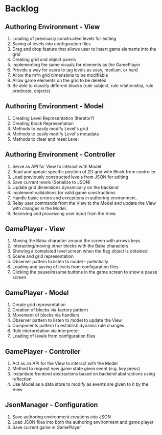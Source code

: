 # Backlog

## Authoring Environment - View
1. Loading of previously constructed levels for editing
2. Saving of levels into configuration files
3. Drag and drop feature that allows user to insert game elements into the grid
4. Creating grid and object panels
5. Implementing the same visuals for elements as the GamePlayer
6. Provide a way for users to tag levels as easy, medium, or hard
7. Allow the m*n grid dimensions to be modifiable
8. Allow game elements on the grid to be deleted
9. Be able to classify different blocks (rule subject, rule relationship, rule predicate, objects)

## Authoring Environment - Model
1. Creating Level Representation (Iterator?)
2. Creating Block Representation
3. Methods to easily modify Level's grid
4. Methods to easily modify Level's metadata
5. Methods to clear and reset Level

## Authoring Environment - Controller
1. Serve as API for View to interact with Model
2. Read and update specific position of 2D grid with Block from controller
3. Load previously constructed levels from JSON for editing
4. Save current levels (Serialize to JSON)
5. Update grid dimensions dynamically on the backend
6. Implement validations for valid game constructions
7. Handle basic errors and exceptions in authoring environment. 
8. Relay user commands from the View to the Model and update the View with changes in the Model.
9. Receiving and processing user input from the View.

## GamePlayer - View
1. Moving the Baba character around the screen with arrows keys
2. Interacting/moving other blocks with the Baba characters
3. Showing a completed level screen when the flag object is obtained
4. Scene and grid representation
5. Observer pattern to listen to model - potentially
6. Loading and saving of levels from configuration files
7. Clicking the pause/resume buttons in the game screen to show a pause screen

## GamePlayer - Model
1. Create grid representation
2. Creation of blocks via factory pattern
3. Movement of blocks via handlers
4. Observer pattern to listen to model to update the View
5. Components pattern to establish dynamic rule changes
6. Rule interpretation via interpreter
7. Loading of levels from configuration files

## GamePlayer - Controller
1. Act as an API for the View to interact with the Model
2. Method to request new game state given event (e.g. key press)
3. Instantiate frontend abstractions based on backend abstractions using reflection
4. Use Model as a data store to modify as events are given to it by the View

## JsonManager - Configuration
1. Save authoring environment creations into JSON
2. Load JSON files into both the authoring environment and game player
3. Save current game in GamePlayer
